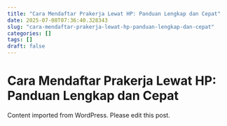 ```yaml
---
title: "Cara Mendaftar Prakerja Lewat HP: Panduan Lengkap dan Cepat"
date: 2025-07-08T07:36:40.328343
slug: "cara-mendaftar-prakerja-lewat-hp-panduan-lengkap-dan-cepat"
categories: []
tags: []
draft: false
---
```


# Cara Mendaftar Prakerja Lewat HP: Panduan Lengkap dan Cepat

Content imported from WordPress. Please edit this post.
